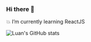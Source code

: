 ### Hi there 👋

💥 I’m currently learning ReactJS

![Luan's GitHub stats](https://github-readme-stats.vercel.app/api?username=luan11&show_icons=true&theme=dark)
